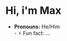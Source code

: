 <html>
<head>
</head>
<body>
<h1>Hi, i'm Max</h1>
<ul>
<li><b>Pronouns:</b> He/Him</li>
- ⚡ Fun fact: ...
</ul>
<!---
MaxG0345/MaxG0345 is a ✨ special ✨ repository because its `README.md` (this file) appears on your GitHub profile.
You can click the Preview link to take a look at your changes.
--->
</body>
</html>
